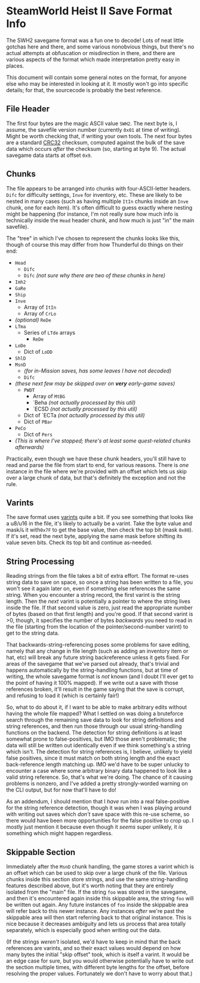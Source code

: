 SteamWorld Heist II Save Format Info
====================================

The SWH2 savegame format was a fun one to decode!  Lots of neat little gotchas
here and there, and some various nonobvious things, but there's no actual
attempts at obfuscation or misdirection in there, and there are various
aspects of the format which made interpretation pretty easy in places.

This document will contain some general notes on the format, for anyone else
who may be interested in looking at it.  It mostly won't go into specific
details; for that, the sourcecode is probably the best reference.

File Header
-----------

The first four bytes are the magic ASCII value `SWH2`.  The next byte is, I
assume, the savefile version number (currently `0x01` at time of writing).
Might be worth checking that, if writing your own tools.  The next four bytes
are a standard [CRC32](https://en.wikipedia.org/wiki/Cyclic_redundancy_check)
checksum, computed against the bulk of the save data which occurs *after* the
checksum (so, starting at byte 9).  The actual savegame data starts at 
offset `0x9`.

Chunks
------

The file appears to be arranged into chunks with four-ASCII-letter headers.  `Difc`
for difficulty settings, `Inve` for inventory, etc.  These are likely to be
nested in many cases (such as having multiple `ItIn` chunks inside an `Inve` chunk,
one for each item).  It's often difficult to guess exactly where nesting might be
happening (for instance, I'm not really sure how much info is technically inside
the `Head` header chunk, and how much is just "in" the main savefile).

The "tree" in which I've chosen to represent the chunks looks like this, though
of course this may differ from how Thunderful do things on their end:

- `Head`
  - `Difc`
  - `Difc` *(not sure why there are two of these chunks in here)*
- `Imh2`
- `GaRe`
- `Ship`
- `Inve`
  - Array of `ItIn`
  - Array of `CrLo`
- *(optional)* `ReDe`
- `LTma`
  - Series of `LTde` arrays
    - `ReDe`
- `LoDe`
  - Dict of `LoDD`
- `ShlD`
- `MsnD`
  - *(for in-Mission saves, has some leaves I have not decoded)*
  - `Difc`
- *(these next few may be skipped over on **very** early-game saves)*
  - `PWDT`
    - Array of `MtBG`
    - `Beha *(not actually processed by this util)*
    - `ECSD *(not actually processed by this util)*
  - Dict of `ECTa *(not actually processed by this util)*
  - Dict of `PBar`
- `PeCo`
  - Dict of `Pers`
- *(This is where I've stopped; there's at least some quest-related
  chunks afterwards)*

Practically, even though we have these chunk headers, you'll still have to read
and parse the file from start to end, for various reasons.  There is *one* instance
in the file where we're provided with an offset which lets us skip over a large
chunk of data, but that's definitely the exception and not the rule.

Varints
-------

The save format uses [varints](https://en.wikipedia.org/wiki/Variable-length_quantity)
quite a bit.  If you see something that looks like a u8/u16 in the file, it's
likely to actually be a varint.  Take the byte value and mask/`&` it with`0x7F`
to get the base value, then check the top bit (mask `0x80`).  If it's set,
read the next byte, applying the same mask before shifting its value seven bits.
Check its top bit and continue as-needed.

String Processing
-----------------

Reading strings from the file takes a bit of extra effort.  The format re-uses
string data to save on space, so once a string has been written to a file, you won't
see it again later on, even if something else references the same string.  When you
encounter a string record, the first varint is the string length.  Then the *next*
varint is potentially a pointer to where the string lives inside the file.  If
that second value is zero, just read the appropriate number of bytes (based on that
first length) and you're good.  If that second varint is >0, though, it specifies
the number of bytes *backwards* you need to read in the file (starting from the
location of the pointer/second-number varint) to get to the string data.

That backwards-string-referencing poses some problems for save editing, namely that
any change in file length (such as adding an inventory item or hat, etc) will break
any future string backreference unless it gets fixed.  For areas of the savegame that
we've parsed out already, that's trivial and happens automatically by the
string-handling functions, but at time of writing, the whole savegame format is *not*
known (and I doubt I'll ever get to the point of having it 100% mapped).  If we write
out a save with those references broken, it'll result in the game saying that the
save is corrupt, and refusing to load it (which is certainly fair!)

So, what to do about it, if I want to be able to make arbitrary edits without having
the whole file mapped?  What I settled on was doing a bruteforce search through the
remaining save data to look for string definitions and string references, and then
run those through our usual string-handling functions on the backend.  The detection
for string definitions is at least somewhat prone to false-positives, but IMO those
aren't problematic; the data will still be written out identically even if we think
something's a string which isn't.  The detection for string references is, I believe,
unlikely to yield false positives, since it must match on both string length and the
exact back-reference length matching up.  IMO we'd have to be super unlucky to encounter
a case where some arbitrary binary data happened to look like a valid string reference.
So, that's what we're doing.  The chance of it causing problems is nonzero, and I've
added a pretty strongly-worded warning on the CLI output, but for now that'll have to
do!

As an addendum, I should mention that I *have* run into a real false-positive for
the string reference detection, though it was when I was playing around with writing
out saves which *don't* save space with this re-use scheme, so there would have been
more opportunities for the false positive to crop up.  I mostly just mention it because
even though it *seems* super unlikely, it *is* something which might happen regardless.

Skippable Section
-----------------

Immediately after the `MsnD` chunk handling, the game stores a varint which is an
offset which can be used to skip over a large chunk of the file.  Various chunks
inside this section store strings, and use the same string-handling features
described above, but it's worth noting that they are entirely isolated from the
"main" file.  If the string `foo` was stored in the savegame, and then it's
encountered again inside this skippable area, the string `foo` will be written
out again.  Any future instances of `foo` inside the skippable area will refer
back to this newer instance.  Any instances *after* we're past the skippable
area will then start referring back to that original instance.  This is nice
because it decreases ambiguity and lets us process that area totally separately,
which is especially good when writing out the data.

(If the strings *weren't* isolated, we'd have to keep in mind that the back
references are varints, and so their exact values would depend on how many
bytes the initial "skip offset" took, which is itself a varint.  It would be
an edge case for sure, but you would otherwise potentially have to write out
the section multiple times, with different byte lengths for the offset, before
resolving the proper values.  Fortunately we don't have to worry about that.)

